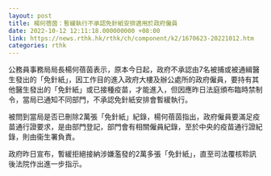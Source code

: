 ```yaml
---
layout: post
title: 楊何蓓茵：暫緩執行不承認免針紙安排適用於政府僱員
date: 2022-10-12 12:11:18.000000000 +08:00
link: https://news.rthk.hk/rthk/ch/component/k2/1670623-20221012.htm
categories: rthk
---
```


公務員事務局局長楊何蓓茵表示，原本今日起，政府不承認由7名被捕或被通緝醫生發出的「免針紙」，因工作目的進入政府大樓及辦公處所的政府僱員，要持有其他醫生發出的「免針紙」或已接種疫苗，才能進入，但因應昨日法庭頒布臨時禁制令，當局已通知不同部門，不承認免針紙安排會暫緩執行。

被問到當局是否已刪除2萬張「免針紙」紀錄，楊何蓓茵指出，政府僱員要滿足疫苗通行證要求，是由部門登記，部門會有相關僱員紀錄，至於中央的疫苗通行證紀錄，則由衞生署負責。

政府昨日宣布，暫緩拒絕接納涉嫌濫發的2萬多張「免針紙」，直至司法覆核聆訊後法院作出進一步指示。
